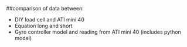 ##comparison of data between: 

- DIY load cell and ATI mini 40
- Equation long and short 
- Gyro controller model and reading from ATI mini 40 (includes python model) 